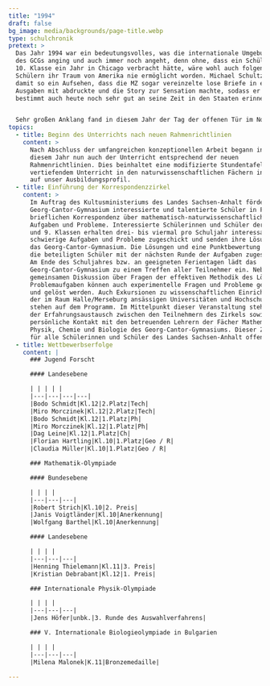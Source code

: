 ```yaml
---
title: "1994"
draft: false
bg_image: media/backgrounds/page-title.webp
type: schulchronik
pretext: >
  Das Jahr 1994 war ein bedeutungsvolles, was die internationale Umgebung
  des GCGs anging und auch immer noch angeht, denn ohne, dass ein Schüler der
  10. Klasse ein Jahr in Chicago verbracht hätte, wäre wohl auch folgenden
  Schülern ihr Traum von Amerika nie ermöglicht worden. Michael Schultz erregte
  damit so ein Aufsehen, dass die MZ sogar vereinzelte lose Briefe in einigen
  Ausgaben mit abdruckte und die Story zur Sensation machte, sodass er sich
  bestimmt auch heute noch sehr gut an seine Zeit in den Staaten erinnern kann.


  Sehr großen Anklang fand in diesem Jahr der Tag der offenen Tür im November, bei dem sich Eltern und Schüler der zukünftigen fünften Klassen informieren und anmelden konnten. Dabei beeindruckten vor allem die technische Ausstattung und Belege über zahlreiche Preise in Schülerwettbewerben.
topics:
  - title: Beginn des Unterrichts nach neuen Rahmenrichtlinien
    content: >
      Nach Abschluss der umfangreichen konzeptionellen Arbeit begann in
      diesem Jahr nun auch der Unterricht entsprechend der neuen
      Rahmenrichtlinien. Dies beinhaltet eine modifizierte Stundentafel mit
      vertiefendem Unterricht in den naturwissenschaftlichen Fächern in Bezug
      auf unser Ausbildungsprofil.
  - title: Einführung der Korrespondenzzirkel
    content: >
      Im Auftrag des Kultusministeriums des Landes Sachsen-Anhalt fördert das
      Georg-Cantor-Gymnasium interessierte und talentierte Schüler in Form einer
      brieflichen Korrespondenz über mathematisch-naturwissenschaftliche
      Aufgaben und Probleme. Interessierte Schülerinnen und Schüler der 7., 8.
      und 9. Klassen erhalten drei- bis viermal pro Schuljahr interessante und
      schwierige Aufgaben und Probleme zugeschickt und senden ihre Lösungen an
      das Georg-Cantor-Gymnasium. Die Lösungen und eine Punktbewertung erhalten
      die beteiligten Schüler mit der nächsten Runde der Aufgaben zugeschickt.
      Am Ende des Schuljahres bzw. an geeigneten Ferientagen lädt das
      Georg-Cantor-Gymnasium zu einem Treffen aller Teilnehmer ein. Neben der
      gemeinsamen Diskussion über Fragen der effektiven Methodik des Lösens von
      Problemaufgaben können auch experimentelle Fragen und Probleme gestellt
      und gelöst werden. Auch Exkursionen zu wissenschaftlichen Einrichtungen
      der im Raum Halle/Merseburg ansässigen Universitäten und Hochschulen
      stehen auf dem Programm. Im Mittelpunkt dieser Veranstaltung steht jedoch
      der Erfahrungsaustausch zwischen den Teilnehmern des Zirkels sowie der
      persönliche Kontakt mit den betreuenden Lehrern der Fächer Mathematik,
      Physik, Chemie und Biologie des Georg-Cantor-Gymnasiums. Dieser Zirkel ist
      für alle Schülerinnen und Schüler des Landes Sachsen-Anhalt offen.
  - title: Wettbewerbserfolge
    content: |
      ### Jugend Forscht

      #### Landesebene

      | | | | |
      |---|---|---|---|
      |Bodo Schmidt|Kl.12|2.Platz|Tech|
      |Miro Morczinek|Kl.12|2.Platz|Tech|
      |Bodo Schmidt|Kl.12|1.Platz|Ph|
      |Miro Morczinek|Kl.12|1.Platz|Ph|
      |Dag Leine|Kl.12|1.Platz|Ch|
      |Florian Hartling|Kl.10|1.Platz|Geo / R|
      |Claudia Müller|Kl.10|1.Platz|Geo / R|

      ### Mathematik-Olympiade

      #### Bundesebene

      | | | |
      |---|---|---|
      |Robert Strich|Kl.10|2. Preis|
      |Janis Voigtländer|Kl.10|Anerkennung|
      |Wolfgang Barthel|Kl.10|Anerkennung|

      #### Landesebene

      | | | |
      |---|---|---|
      |Henning Thielemann|Kl.11|3. Preis|
      |Kristian Debrabant|Kl.12|1. Preis|

      ### Internationale Physik-Olympiade

      | | | |
      |---|---|---|
      |Jens Höfer|unbk.|3. Runde des Auswahlverfahrens|

      ### V. Internationale Biologieolympiade in Bulgarien

      | | | |
      |---|---|---|
      |Milena Malonek|K.11|Bronzemedaille|

---
```




